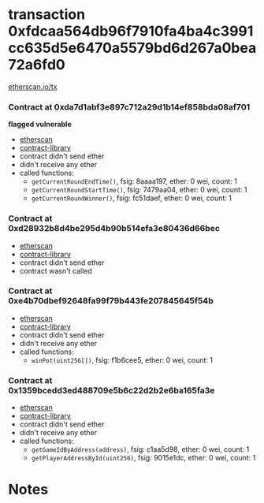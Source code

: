 # transaction 0xfdcaa564db96f7910fa4ba4c3991cc635d5e6470a5579bd6d267a0bea72a6fd0

[etherscan.io/tx](https://etherscan.io/tx/0xfdcaa564db96f7910fa4ba4c3991cc635d5e6470a5579bd6d267a0bea72a6fd0)


### Contract at 0xda7d1abf3e897c712a29d1b14ef858bda08af701

**flagged vulnerable**

* [etherscan](https://etherscan.io/address/0xda7d1abf3e897c712a29d1b14ef858bda08af701)
* [contract-library](https://contract-library.com/contracts/Ethereum/da7d1abf3e897c712a29d1b14ef858bda08af701)
* contract didn't send ether
* didn't receive any ether
* called functions:
    * `getCurrentRoundEndTime()`, fsig: 8aaaa197, ether: 0 wei, count: 1
    * `getCurrentRoundStartTime()`, fsig: 7479aa04, ether: 0 wei, count: 1
    * `getCurrentRoundWinner()`, fsig: fc51daef, ether: 0 wei, count: 1


### Contract at 0xd28932b8d4be295d4b90b514efa3e80436d66bec

* [etherscan](https://etherscan.io/address/0xd28932b8d4be295d4b90b514efa3e80436d66bec)
* [contract-library](https://contract-library.com/contracts/Ethereum/d28932b8d4be295d4b90b514efa3e80436d66bec)
* contract didn't send ether
* contract wasn't called


### Contract at 0xe4b70dbef92648fa99f79b443fe207845645f54b

* [etherscan](https://etherscan.io/address/0xe4b70dbef92648fa99f79b443fe207845645f54b)
* [contract-library](https://contract-library.com/contracts/Ethereum/e4b70dbef92648fa99f79b443fe207845645f54b)
* contract didn't send ether
* didn't receive any ether
* called functions:
    * `winPot(uint256[])`, fsig: f1b6cee5, ether: 0 wei, count: 1


### Contract at 0x1359bcedd3ed488709e5b6c22d2b2e6ba165fa3e

* [etherscan](https://etherscan.io/address/0x1359bcedd3ed488709e5b6c22d2b2e6ba165fa3e)
* [contract-library](https://contract-library.com/contracts/Ethereum/1359bcedd3ed488709e5b6c22d2b2e6ba165fa3e)
* contract didn't send ether
* didn't receive any ether
* called functions:
    * `getGameIdByAddress(address)`, fsig: c1aa5d98, ether: 0 wei, count: 1
    * `getPlayerAddressById(uint256)`, fsig: 9015e1dc, ether: 0 wei, count: 1

# Notes

